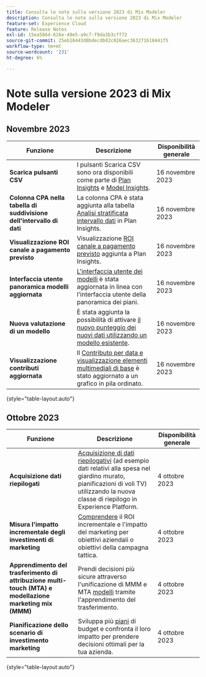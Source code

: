 ```yaml
---
title: Consulta le note sulla versione 2023 di Mix Modeler
description: Consulta le note sulla versione 2023 di Mix Modeler
feature-set: Experience Cloud
feature: Release Notes
exl-id: 15ea5864-616e-49e5-a9c7-f9da3b3cff72
source-git-commit: 25eb18443d0bdecdb02c026aec363271618441f5
workflow-type: tm+mt
source-wordcount: '231'
ht-degree: 6%

---
```


# Note sulla versione 2023 di Mix Modeler

## Novembre 2023


| Funzione | Descrizione | Disponibilità generale |
|---|---|---|
| **Scarica pulsanti CSV** | I pulsanti Scarica CSV sono ora disponibili come parte di [Plan Insights](../plans/build.md) e [Model Insights](../models/insights.md#model-insights). | 16 novembre 2023 |
| **Colonna CPA nella tabella di suddivisione dell&#39;intervallo di dati** | La colonna CPA è stata aggiunta alla tabella [Analisi stratificata intervallo dati](../plans/build.md) in Plan Insights. | 16 novembre 2023 |
| **Visualizzazione ROI canale a pagamento previsto** | Visualizzazione [ROI canale a pagamento previsto](../plans/build.md) aggiunta a Plan Insights. | 16 novembre 2023 |
| **Interfaccia utente panoramica modelli aggiornata** | [L&#39;interfaccia utente dei modelli](../models/overview.md) è stata aggiornata in linea con l&#39;interfaccia utente della panoramica dei piani. | 16 novembre 2023 |
| **Nuova valutazione di un modello** | È stata aggiunta la possibilità di attivare [il nuovo punteggio dei nuovi dati utilizzando un modello esistente](../models/overview.md#re-score). | 16 novembre 2023 |
| **Visualizzazione contributi aggiornata** | Il [Contributo per data e visualizzazione elementi multimediali di base](../models/insights.md#model-insights) è stato aggiornato a un grafico in pila ordinato. | 16 novembre 2023 |

{style="table-layout:auto"}


## Ottobre 2023

| Funzione | Descrizione | Disponibilità generale |
|---|---|---|
| **Acquisizione dati riepilogati** | [Acquisizione di dati riepilogativi](../ingest-data/overview.md) (ad esempio dati relativi alla spesa nel giardino murato, pianificazioni di voli TV) utilizzando la nuova classe di riepilogo in Experience Platform. | 4 ottobre 2023 |
| **Misura l&#39;impatto incrementale degli investimenti di marketing** | [Comprendere](../dashboard/overview.md) il ROI incrementale e l&#39;impatto del marketing per obiettivi aziendali o obiettivi della campagna tattica. | 4 ottobre 2023 |
| **Apprendimento del trasferimento di attribuzione multi-touch (MTA) e modellazione marketing mix (MMM)** | Prendi decisioni più sicure attraverso l&#39;unificazione di MMM e MTA [modelli](../models/overview.md) tramite l&#39;apprendimento del trasferimento. | 4 ottobre 2023 |
| **Pianificazione dello scenario di investimento marketing** | Sviluppa più [piani](../plans/overview.md) di budget e confronta il loro impatto per prendere decisioni ottimali per la tua azienda. | 4 ottobre 2023 |

{style="table-layout:auto"}
